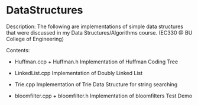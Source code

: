 # DataStructures
Description:
The following are implementations of simple data structures that were discussed in my Data Structures/Algorithms course. (EC330 @ BU College of Engineering)

Contents:
- Huffman.ccp + Huffman.h
      Implementation of Huffman Coding Tree
      
- LinkedList.cpp
      Implementation of Doubly Linked List
  
- Trie.cpp
      Implementation of Trie Data Structure for string searching

- bloomfilter.cpp + bloomfilter.h
      Implementation of bloomfilters
Test Demo      
